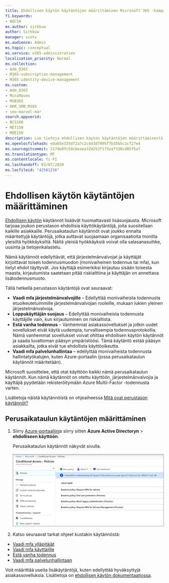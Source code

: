 ```yaml
---
title: Ehdollisen käytön käytäntöjen määrittäminen Microsoft 365 -kampanjoille
f1.keywords:
- NOCSH
ms.author: sirkkuw
author: Sirkkuw
manager: scotv
ms.audience: Admin
ms.topic: conceptual
ms.service: o365-administration
localization_priority: Normal
ms.collection:
- Adm_O365
- M365-subscription-management
- M365-identity-device-management
ms.custom:
- Adm_O365
- MiniMaven
- MSB365
- OKR_SMB_M365
- seo-marvel-mar
search.appverid:
- BCS160
- MET150
- MOE150
description: Lue tietoja ehdollisen käytön käytäntöjen määrittämisestä Microsoft 365 -kampanjoille, jotta voit lisätä huomattavaa lisäsuojausta.
ms.openlocfilehash: eda65e335df2a7c2c443d7095f7b35b5c1cf27e4
ms.sourcegitcommit: 217de0fc54cbeaea32d253f175eaf338cd85f5af
ms.translationtype: MT
ms.contentlocale: fi-FI
ms.lasthandoff: 03/07/2020
ms.locfileid: "42561216"
---
```

# <a name="set-up-conditional-access-policies"></a>Ehdollisen käytön käytäntöjen määrittäminen

[Ehdollisen käytön](https://docs.microsoft.com/azure/active-directory/conditional-access/overview) käytännöt lisäävät huomattavasti lisäsuojausta. Microsoft tarjoaa joukon perustason ehdollisia käyttökäytäntöjä, joita suositellaan kaikille asiakkaille. Perusaikataulun käytännöt ovat joukko ennalta määritettyjä käytäntöjä, jotka auttavat suojaamaan organisaatioita monilta yleisiltä hyökkäyksiltä. Näitä yleisiä hyökkäyksiä voivat olla salasanasuihke, uusinta ja tietojenkalastelu.

Nämä käytännöt edellyttävät, että järjestelmänvalvojat ja käyttäjät kirjoittavat toisen todennusmuodon (monivaiheinen todennus tai mfa), kun tietyt ehdot täyttyvät. Jos käyttäjä esimerkiksi kirjautuu sisään toisesta maasta, kirjautumista saatetaan pitää riskialttiina ja käyttäjän on annettava lisätodennusmuoto. 

Tällä hetkellä perustason käytäntöjä ovat seuraavat:
- **Vaadi mfa järjestelmänvalvojille** &ndash; Edellyttää monivaiheista todennusta etuoikeutetuimmille järjestelmänvalvojan rooleille, mukaan lukien yleinen järjestelmänvalvoja.
- **Loppukäyttäjän suojaus** &ndash; Edellyttää monivaiheista todennusta käyttäjille vain, kun kirjautuminen on riskialtista. 
- **Estä vanha todennus** &ndash; Vanhemmat asiakassovellukset ja jotkin uudet sovellukset eivät käytä uudempia, turvallisempia todennusprotokollia. Nämä vanhemmat sovellukset voivat ohittaa ehdollisen käytön käytännöt ja saada luvattoman pääsyn ympäristöösi. Tämä käytäntö estää pääsyn asiakkailta, jotka eivät tue ehdollista käyttöoikeutta. 
- **Vaadi mfa palvelunhallintaa** &ndash; edellyttää monivaiheista todennusta hallintatyökalujen, kuten Azure-portaalin (jossa perusaikataulun käytännöt määritetään). 

Microsoft suosittelee, että otat käyttöön kaikki nämä perusaikataulun käytännöt. Kun nämä käytännöt on otettu käyttöön, järjestelmänvalvojia ja käyttäjiä pyydetään rekisteröitymään Azure Multii-Factor -todennusta varten.

Lisätietoja näistä käytännöistä on ohjeaiheessa [Mitä ovat perustason käytännöt?](https://docs.microsoft.com/azure/active-directory/conditional-access/concept-baseline-protection)


## <a name="set-up-baseline-policies"></a>Perusaikataulun käytäntöjen määrittäminen

1. Siirry [Azure-portaaliin](https://portal.azure.com)ja siirry sitten **Azure Active Directoryn** \> **ehdolliseen käyttöön**.
    
    Perusaikataulun käytännöt näkyvät sivulla. <br/> <br/>
    ![Sivu, jossa on luettelo ehdollisen käytön perusaikataulun käytännöistä.](../media/baslinepolicies.png)
1. Katso seuraavat tarkat ohjeet kustakin käytännöstä:

  - [Vaadi mfa ylläpitäjät](https://docs.microsoft.com/azure/active-directory/conditional-access/howto-baseline-protect-administrators)
- [Vaadi mfa käyttäjille](https://docs.microsoft.com/azure/active-directory/conditional-access/howto-baseline-protect-end-users)  
 - [Estä vanha todennus](https://docs.microsoft.com/azure/active-directory/conditional-access/howto-baseline-protect-legacy-auth)
  - [Vaadi mfa palvelunhallintaan](https://docs.microsoft.com/azure/active-directory/conditional-access/howto-baseline-protect-azure)

Voit määrittää useita lisäkäytäntöjä, kuten edellyttää hyväksyttyjä asiakassovelluksia. Lisätietoja on [ehdollisen käytön dokumentaatiossa](https://docs.microsoft.com/azure/active-directory/conditional-access/).
